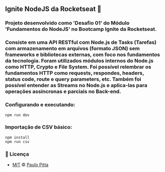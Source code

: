 ## Ignite NodeJS da Rocketseat 🚀

### Projeto desenvolvido como 'Desafio 01' do Módulo 'Fundamentos do NodeJS' no Bootcamp Ignite da Rocketseat. 



### Consiste em uma API RESTful com Node.js de Tasks (Tarefas) com armazenamento em arquivos (formato JSON) sem frameworks e bibliotecas externas, com foco nos fundamentos da tecnologia. Foram utilizados módulos internos do Node.js como HTTP, Crypto e File System. Foi possível relembrar os fundamentos HTTP como requests, respondes, headers, status code, route e query parameters, etc. Também foi possível entender as Streams no Node.js e aplica-las para operações assíncronas e parciais no Back-end.

### Configurando e executando:

```
npm run dev
```

### Importação de CSV básico:

```
npm install
npm run csv
```

### 📝 Licença

- [MIT](https://github.com/paulopitta97/ignite-node-desafio-01-tasks/blob/master/LICENSE) © [Paulo Pitta](https://github.com/paulopitta97)